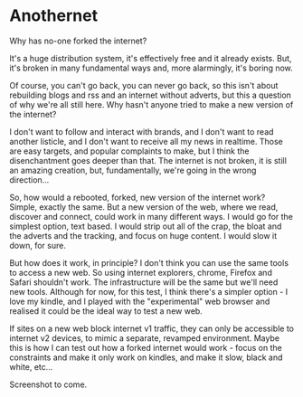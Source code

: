 Anothernet
==========

Why has no-one forked the internet?

It's a huge distribution system, it's effectively free and it already exists. But, it's broken in many fundamental ways and, more alarmingly, it's boring now.

Of course, you can't go back, you can never go back, so this isn't about rebuilding blogs and rss and an internet without adverts, but this a question of why we're all still here. Why hasn't anyone tried to make a new version of the internet?

I don't want to follow and interact with brands, and I don't want to read another listicle, and I don't want to receive all my news in realtime. Those are easy targets, and popular complaints to make, but I think the disenchantment goes deeper than that. The internet is not broken, it is still an amazing creation, but, fundamentally, we're going in the wrong direction...

So, how would a rebooted, forked, new version of the internet work? Simple, exactly the same. But a new version of the web, where we read, discover and connect, could work in many different ways. I would go for the simplest option, text based. I would strip out all of the crap, the bloat and the adverts and the tracking, and focus on huge content. I would slow it down, for sure.

But how does it work, in principle? I don't think you can use the same tools to access a new web. So using internet explorers, chrome, Firefox and Safari shouldn't work. The infrastructure will be the same but we'll need new tools. Although  for now, for this test, I think there's a simpler option - I love my kindle, and I played with the "experimental" web browser and realised it could be the ideal way to test a new web.

If sites on a new web block internet v1 traffic, they can only be accessible to internet v2 devices, to mimic a separate, revamped environment. Maybe this is how I can test out how a forked internet would work - focus on the constraints and make it only work on kindles, and make it slow, black and white, etc...

Screenshot to come.
